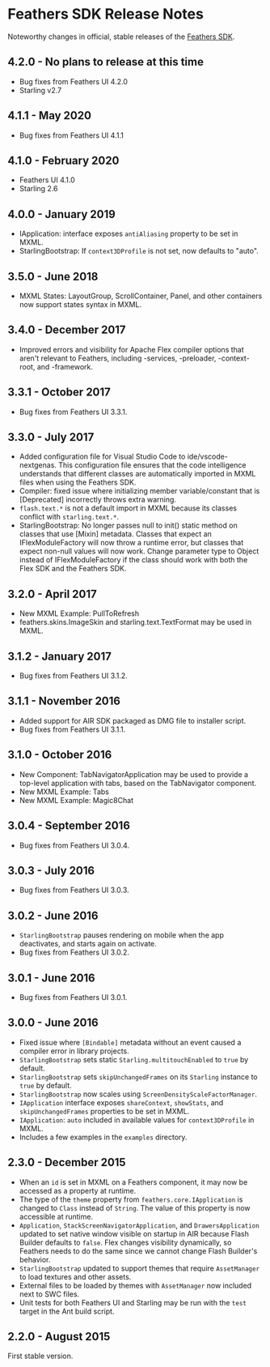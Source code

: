 # Feathers SDK Release Notes

Noteworthy changes in official, stable releases of the [Feathers SDK](https://feathersui.com/sdk).

## 4.2.0 - No plans to release at this time

* Bug fixes from Feathers UI 4.2.0
* Starling v2.7

## 4.1.1 - May 2020

* Bug fixes from Feathers UI 4.1.1

## 4.1.0 - February 2020

* Feathers UI 4.1.0
* Starling 2.6

## 4.0.0 - January 2019

* IApplication: interface exposes `antiAliasing` property to be set in MXML.
* StarlingBootstrap: If `context3DProfile` is not set, now defaults to "auto".

## 3.5.0 - June 2018

* MXML States: LayoutGroup, ScrollContainer, Panel, and other containers now support states syntax in MXML.

## 3.4.0 - December 2017

* Improved errors and visibility for Apache Flex compiler options that aren't relevant to Feathers, including -services, -preloader, -context-root, and -framework.

## 3.3.1 - October 2017

* Bug fixes from Feathers UI 3.3.1.

## 3.3.0 - July 2017

* Added configuration file for Visual Studio Code to ide/vscode-nextgenas. This configuration file ensures that the code intelligence understands that different classes are automatically imported in MXML files when using the Feathers SDK.
* Compiler: fixed issue where initializing member variable/constant that is [Deprecated] incorrectly throws extra warning.
* `flash.text.*` is not a default import in MXML because its classes conflict with `starling.text.*`.
* StarlingBootstrap: No longer passes null to init() static method on classes that use [Mixin] metadata. Classes that expect an IFlexModuleFactory will now throw a runtime error, but classes that expect non-null values will now work. Change parameter type to Object instead of IFlexModuleFactory if the class should work with both the Flex SDK and the Feathers SDK.

## 3.2.0 - April 2017

* New MXML Example: PullToRefresh
* feathers.skins.ImageSkin and starling.text.TextFormat may be used in MXML.

## 3.1.2 - January 2017

* Bug fixes from Feathers UI 3.1.2.

## 3.1.1 - November 2016

* Added support for AIR SDK packaged as DMG file to installer script.
* Bug fixes from Feathers UI 3.1.1.

## 3.1.0 - October 2016

* New Component: TabNavigatorApplication may be used to provide a top-level application with tabs, based on the TabNavigator component.
* New MXML Example: Tabs
* New MXML Example: Magic8Chat

## 3.0.4 - September 2016

* Bug fixes from Feathers UI 3.0.4.

## 3.0.3 - July 2016

* Bug fixes from Feathers UI 3.0.3.

## 3.0.2 - June 2016

* `StarlingBootstrap` pauses rendering on mobile when the app deactivates, and starts again on activate.
* Bug fixes from Feathers UI 3.0.2.

## 3.0.1 - June 2016

* Bug fixes from Feathers UI 3.0.1.

## 3.0.0 - June 2016

* Fixed issue where `[Bindable]` metadata without an event caused a compiler error in library projects.
* `StarlingBootstrap` sets static `Starling.multitouchEnabled` to `true` by default.
* `StarlingBootstrap` sets `skipUnchangedFrames` on its `Starling` instance to `true` by default.
* `StarlingBootstrap` now scales using `ScreenDensityScaleFactorManager`.
* `IApplication` interface exposes `shareContext`, `showStats`, and `skipUnchangedFrames` properties to be set in MXML.
* `IApplication`: `auto` included in available values for `context3DProfile` in MXML.
* Includes a few examples in the `examples` directory.

## 2.3.0 - December 2015

* When an `id` is set in MXML on a Feathers component, it may now be accessed as a property at runtime.
* The type of the `theme` property from `feathers.core.IApplication` is changed to `Class` instead of `String`. The value of this property is now accessible at runtime.
* `Application`, `StackScreenNavigatorApplication`, and `DrawersApplication` updated to set native window visible on startup in AIR because Flash Builder defaults to `false`. Flex changes visibility dynamically, so Feathers needs to do the same since we cannot change Flash Builder's behavior.
* `StarlingBootstrap` updated to support themes that require `AssetManager` to load textures and other assets.
* External files to be loaded by themes with `AssetManager` now included next to SWC files.
* Unit tests for both Feathers UI and Starling may be run with the `test` target in the Ant build script.

## 2.2.0 - August 2015

First stable version.
